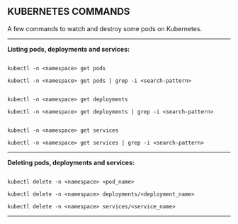 KUBERNETES COMMANDS
-----------------------------------------------------------------------

A few commands to watch and destroy some pods on Kubernetes.

-----------------------------------------------------------------------

**Listing pods, deployments and services:**

```

kubectl -n <namespace> get pods

kubectl -n <namespace> get pods | grep -i <search-pattern>

```

```

kubectl -n <namespace> get deployments

kubectl -n <namespace> get deployments | grep -i <search-pattern>

```

```

kubectl -n <namespace> get services

kubectl -n <namespace> get services | grep -i <search-pattern>

```

-----------------------------------------------------------------------


**Deleting pods, deployments and services:**

```

kubectl delete -n <namespace> <pod_name>

kubectl delete -n <namespace> deployments/<deployment_name>

kubectl delete -n <namespace> services/<service_name>

```

-----------------------------------------------------------------------
